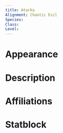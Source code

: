 ```yaml
---
title: Atarka
Alignment: Chaotic Evil
Species: 
Class: 
Level:
---
```

# Appearance

# Description

# Affiliations

# Statblock


